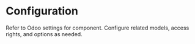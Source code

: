 # Configuration

Refer to Odoo settings for component. Configure related models, access rights, and options as needed.
